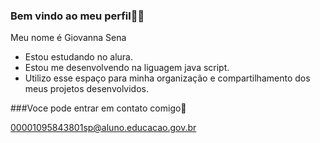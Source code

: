 ### Bem vindo ao meu perfil💋🎀

Meu nome é Giovanna Sena

- Estou estudando no alura.
- Estou me desenvolvendo na liguagem java script.
- Utilizo esse espaço para minha organização e compartilhamento dos meus projetos desenvolvidos.

###Voce pode entrar em contato comigo📧

00001095843801sp@aluno.educacao.gov.br
